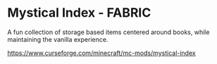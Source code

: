 # Mystical Index - FABRIC
 
A fun collection of storage based items centered around books, while maintaining the vanilla experience. 

https://www.curseforge.com/minecraft/mc-mods/mystical-index
